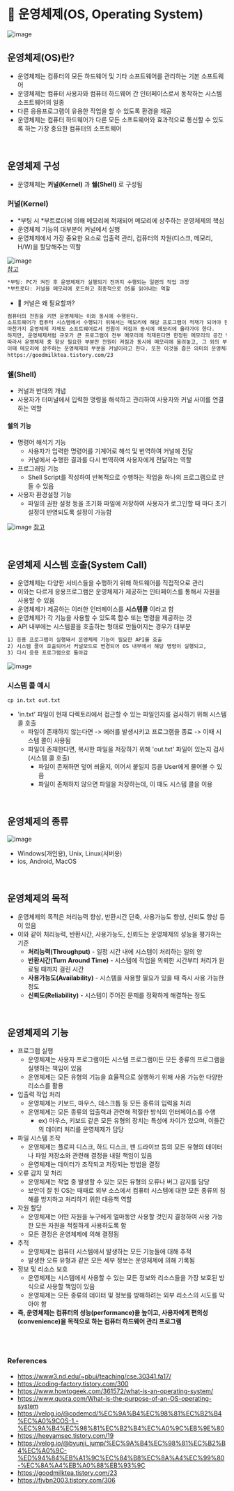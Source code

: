 # 📝 운영체제(OS, Operating System)

![image](https://user-images.githubusercontent.com/50076031/127077333-75f4d934-c7e0-4557-82d7-f773a801a7b8.png)  

## 운영체제(OS)란? 
- 운영체제는 컴퓨터의 모든 하드웨어 및 기타 소프트웨어를 관리하는 기본 소프트웨어
- 운영체제는 컴퓨터 사용자와 컴퓨터 하드웨어 간 인터페이스로서 동작하는 시스템 소프트웨어의 일종
- 다른 응용프로그램이 유용한 작업을 할 수 있도록 환경을 제공
- 운영체제는 컴퓨터 하드웨어가 다른 모든 소프트웨어와 효과적으로 통신할 수 있도록 하는 가장 중요한 컴퓨터의 소프트웨어

<br>

## 운영체제 구성
- 운영체제는 **커널(Kernel)** 과 **쉘(Shell)** 로 구성됨

### 커널(Kernel)
- *부팅 시 *부트로더에 의해 메모리에 적재되어 메모리에 상주하는 운영체제의 핵심
- 운영체제 기능의 대부분이 커널에서 실행
- 운영체제에서 가장 중요한 요소로 입출력 관리, 컴퓨터의 자원(디스크, 메모리, H/W)을 할당해주는 역할

![image](https://user-images.githubusercontent.com/50076031/127082228-56245da0-354c-424f-8a0a-27b523d89de9.png)  
[참고](https://velog.io/@byunji_jump/%EC%9A%B4%EC%98%81%EC%B2%B4%EC%A0%9C-%ED%94%84%EB%A1%9C%EC%84%B8%EC%8A%A4%EC%99%80-%EC%8A%A4%EB%A0%88%EB%93%9C)

```html
*부팅: PC가 켜진 후 운영체제가 실행되기 전까지 수행되는 일련의 작업 과정 
*부트로더: 커널을 메모리에 로드하고 최종적으로 OS를 읽어내는 역할 
```

* 🤔 커널은 왜 필요할까?

```html
컴퓨터의 전원을 키면 운영체제는 이와 동시에 수행된다.
소프트웨어가 컴퓨터 시스템에서 수행되기 위해서는 메모리에 해당 프로그램이 적재가 되어야 한다.
마찬가지 운영체제 자체도 소프트웨어로서 전원이 켜짐과 동시에 메모리에 올라가야 한다.
하지만, 운영체제처럼 규모가 큰 프로그램이 전부 메모리에 적재된다면 한정된 메모리의 공간 낭비가 심할 것이다.
따라서 운영체제 중 항상 필요한 부분만 전원이 켜짐과 동시에 메모리에 올려놓고, 그 외의 부분은 필요할 때 메모리에 올려서 사용한다.
이때 메모리에 상주하는 운영체제의 부분을 커널이라고 한다. 또한 이것을 좁은 의미의 운영체제라고도 한다.
https://goodmilktea.tistory.com/23
```

### 쉘(Shell)
- 커널과 반대의 개념
- 사용자가 터미널에서 입력한 명령을 해석하고 관리하여 사용자와 커널 사이를 연결하는 역할

#### 쉘의 기능
- 명령어 해석기 기능
  - 사용자가 입력한 명령어를 기계어로 해석 및 번역하여 커널에 전달
  - 커널에서 수행한 결과를 다시 번역하여 사용자에게 전달하는 역할
- 프로그래밍 기능
  - Shell Script를 작성하여 반복적으로 수행하는 작업을 하나의 프로그램으로 만들 수 있음
- 사용자 환경설정 기능
  - 파일의 권한 설정 등을 초기화 파일에 저장하여 사용자가 로그인할 때 마다 초기 설정이 반영되도록 설정이 가능함

![image](https://user-images.githubusercontent.com/50076031/127082536-99d90bbe-f1e4-4468-bac3-881dbd905378.png)
[참고](https://velog.io/@byunji_jump/%EC%9A%B4%EC%98%81%EC%B2%B4%EC%A0%9C-%ED%94%84%EB%A1%9C%EC%84%B8%EC%8A%A4%EC%99%80-%EC%8A%A4%EB%A0%88%EB%93%9C)

<br>

## 운영체제 시스템 호출(System Call)
- 운영체제는 다양한 서비스들을 수행하기 위해 하드웨어를 직접적으로 관리
- 이와는 다르게 응용프로그램은 운영체제가 제공하는 인터페이스를 통해서 자원을 사용할 수 있음
- 운영체제가 제공하는 이러한 인터페이스를 **시스템콜** 이라고 함
- 운영체제가 각 기능을 사용할 수 있도록 함수 또는 명령을 제공하는 것
- API 내부에는 시스템콜을 호출하는 형태로 만들어지는 경우가 대부분

```html
1) 응용 프로그램이 실행돼서 운영체제 기능이 필요한 API를 호출
2) 시스템 콜이 호출되어서 커널모드로 변경되어 OS 내부에서 해당 명령이 실행되고,
3) 다시 응용 프로그램으로 돌아감
```

![image](https://user-images.githubusercontent.com/50076031/127098129-636fab49-8f03-45fe-9395-666fcf7efbc1.png)

### 시스템 콜 예시
```
cp in.txt out.txt
```
- 'in.txt' 파일이 현재 디렉토리에서 접근할 수 있는 파일인지를 검사하기 위해 시스템 콜 호출
  - 파일이 존재하지 않는다면 -> 에러를 발생시키고 프로그램을 종료 -> 이때 시스템 콜이 사용됨
  - 파일이 존재한다면, 복사한 파일을 저장하기 위해 'out.txt' 파일이 있는지 검사(시스템 콜 호출)
    - 파일이 존재하면 덮어 씌울지, 이어서 붙일지 등을 User에게 물어볼 수 있음
    - 파일이 존재하지 않으면 파일을 저장하는데, 이 때도 시스템 콜을 이용

<br>

## 운영체제의 종류

![image](https://user-images.githubusercontent.com/50076031/127077483-4fa65cd5-fa6b-4e29-a0b4-e4ef3a77e1f4.png)

- Windows(개인용), Unix, Linux(서버용)
- ios, Android, MacOS

<br>

## 운영체제의 목적
- 운영체제의 목적은 처리능력 향상, 반환시간 단축, 사용가능도 향상, 신뢰도 향상 등이 있음
- 이와 같이 처리능력, 반환시간, 사용가능도, 신뢰도는 운영체제의 성능을 평가하는 기준
  - **처리능력(Throughput)** - 일정 시간 내에 시스템이 처리하는 일의 양
  - **반환시간(Turn Around Time)** - 시스템에 작업을 의뢰한 시간부터 처리가 완료될 때까지 걸린 시간
  - **사용가능도(Availability)** - 시스템을 사용할 필요가 있을 때 즉시 사용 가능한 정도
  - **신뢰도(Reliability)** - 시스템이 주어진 문제를 정확하게 해결하는 정도 

<br>

## 운영체제의 기능
- 프로그램 실행
    - 운영체제는 사용자 프로그램이든 시스템 프로그램이든 모든 종류의 프로그램을 실행하는 책임이 있음
    - 운영체제는 모든 유형의 기능을 효율적으로 실행하기 위해 사용 가능한 다양한 리소스를 활용
- 입출력 작업 처리
    - 운영체제는 키보드, 마우스, 데스크톱 등 모든 종류의 입력을 처리
    - 운영체제는 모든 종류의 입출력과 관련해 적절한 방식의 인터페이스를 수행
        - ex) 마우스, 키보드 같은 모든 유형의 장치는 특성에 차이가 있으며, 이들간의 데이터 처리를 운영체제가 담당
- 파일 시스템 조작
    - 운영체제는 플로피 디스크, 하드 디스크, 펜 드라이브 등의 모든 유형의 데이터나 파일 저장소와 관련해 결정을 내릴 책임이 있음
    - 운영체제는 데이터가 조작되고 저장되는 방법을 결정
- 오류 감지 및 처리
    - 운영체제는 작업 중 발생할 수 있는 모든 유형의 오류나 버그 감지를 담당
    - 보안이 잘 된 OS는 때때로 외부 소스에서 컴퓨터 시스템에 대한 모든 종류의 침해를 방지하고 처리하기 위한 대응책 역할
- 자원 할당
    - 운영체제는 어떤 자원을 누구에게 얼마동안 사용할 것인지 결정하여 사용 가능한 모든 자원을 적절하게 사용하도록 함
    - 모든 결정은 운영체제에 의해 결정됨
- 추적
    - 운영체제는 컴퓨터 시스템에서 발생하는 모든 기능들에 대해 추적
    - 발생한 오류 유형과 같은 모든 세부 정보는 운영체제에 의해 기록됨
- 정보 및 리소스 보호
    - 운영체제는 시스템에서 사용할 수 있는 모든 정보와 리소스들을 가장 보호된 방식으로 사용할 책임이 있음
    - 운영체제는 모든 종류의 데이터 및 정보를 방해하려는 외부 리소스의 시도를 막아야 함
- **즉, 운영체제는 컴퓨터의 성능(performance)을 높이고, 사용자에게 편의성(convenience)을 목적으로 하는 컴퓨터 하드웨어 관리 프로그램**

<br><br>

### References
- https://www3.nd.edu/~pbui/teaching/cse.30341.fa17/
- https://coding-factory.tistory.com/300
- https://www.howtogeek.com/361572/what-is-an-operating-system/
- https://www.quora.com/What-is-the-purpose-of-an-OS-operating-system
- https://velog.io/@codemcd/%EC%9A%B4%EC%98%81%EC%B2%B4%EC%A0%9COS-1.-%EC%9A%B4%EC%98%81%EC%B2%B4%EC%A0%9C%EB%9E%80
- https://heeyamsec.tistory.com/19
- https://velog.io/@byunji_jump/%EC%9A%B4%EC%98%81%EC%B2%B4%EC%A0%9C-%ED%94%84%EB%A1%9C%EC%84%B8%EC%8A%A4%EC%99%80-%EC%8A%A4%EB%A0%88%EB%93%9C
- https://goodmilktea.tistory.com/23
- https://fjvbn2003.tistory.com/306

